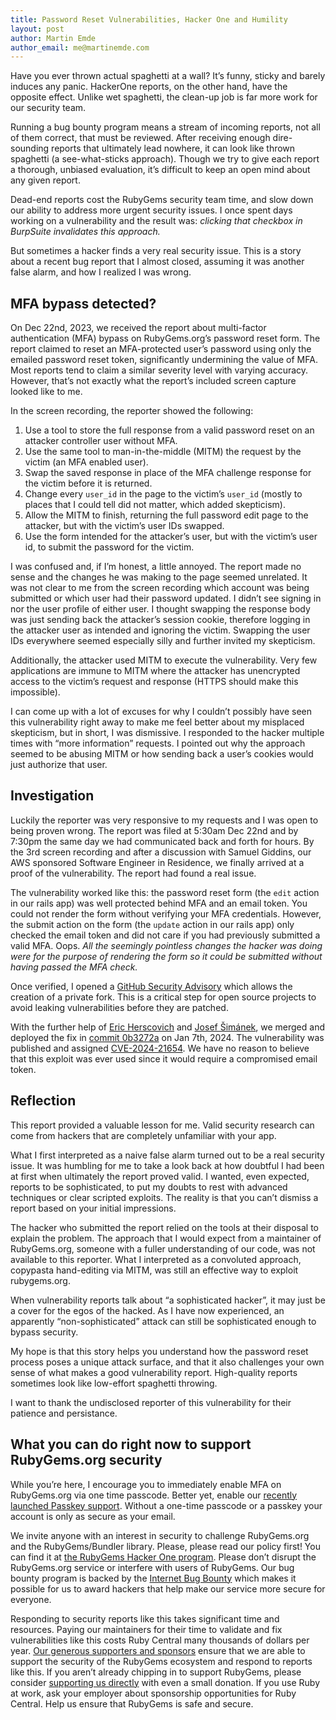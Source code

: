 ```yaml
---
title: Password Reset Vulnerabilities, Hacker One and Humility
layout: post
author: Martin Emde
author_email: me@martinemde.com
---
```


Have you ever thrown actual spaghetti at a wall? It’s funny, sticky and barely induces any panic. HackerOne reports, on the other hand, have the opposite effect. Unlike wet spaghetti, the clean-up job is far more work for our security team.

Running a bug bounty program means a stream of incoming reports, not all of them correct, that must be reviewed. After receiving enough dire-sounding reports that ultimately lead nowhere, it can look like thrown spaghetti (a see-what-sticks approach). Though we try to give each report a thorough, unbiased evaluation, it’s difficult to keep an open mind about any given report.

Dead-end reports cost the RubyGems security team time, and slow down our ability to address more urgent security issues. I once spent days working on a vulnerability and the result was: _clicking that checkbox in BurpSuite invalidates this approach._

But sometimes a hacker finds a very real security issue. This is a story about a recent bug report that I almost closed, assuming it was another false alarm, and how I realized I was wrong.

## MFA bypass detected?

On Dec 22nd, 2023, we received the report about multi-factor authentication (MFA) bypass on RubyGems.org’s password reset form. The report claimed to reset an MFA-protected user’s password using only the emailed password reset token, significantly undermining the value of MFA. Most reports tend to claim a similar severity level with varying accuracy. However, that’s not exactly what the report’s included screen capture looked like to me.

In the screen recording, the reporter showed the following:

1. Use a tool to store the full response from a valid password reset on an attacker controller user without MFA.
2. Use the same tool to man-in-the-middle (MITM) the request by the victim (an MFA enabled user).
3. Swap the saved response in place of the MFA challenge response for the victim before it is returned.
4. Change every `user_id` in the page to the victim’s `user_id` (mostly to places that I could tell did not matter, which added skepticism).
5. Allow the MITM to finish, returning the full password edit page to the attacker, but with the victim’s user IDs swapped.
6. Use the form intended for the attacker’s user, but with the victim’s user id, to submit the password for the victim.

I was confused and, if I’m honest, a little annoyed. The report made no sense and the changes he was making to the page seemed unrelated. It was not clear to me from the screen recording which account was being submitted or which user had their password updated. I didn’t see signing in nor the user profile of either user. I thought swapping the response body was just sending back the attacker’s session cookie, therefore logging in the attacker user as intended and ignoring the victim. Swapping the user IDs everywhere seemed especially silly and further invited my skepticism.

Additionally, the attacker used MITM to execute the vulnerability. Very few applications are immune to MITM where the attacker has unencrypted access to the victim’s request and response (HTTPS should make this impossible).

I can come up with a lot of excuses for why I couldn’t possibly have seen this vulnerability right away to make me feel better about my misplaced skepticism, but in short, I was dismissive. I responded to the hacker multiple times with “more information” requests. I pointed out why the approach seemed to be abusing MITM or how sending back a user’s cookies would just authorize that user.

## Investigation

Luckily the reporter was very responsive to my requests and I was open to being proven wrong. The report was filed at 5:30am Dec 22nd and by 7:30pm the same day we had communicated back and forth for hours. By the 3rd screen recording and after a discussion with Samuel Giddins, our AWS sponsored Software Engineer in Residence, we finally arrived at a proof of the vulnerability. The report had found a real issue.

The vulnerability worked like this: the password reset form (the `edit` action in our rails app) was well protected behind MFA and an email token. You could not render the form without verifying your MFA credentials. However, the submit action on the form (the `update` action in our rails app) only checked the email token and did not care if you had previously submitted a valid MFA. Oops. _All the seemingly pointless changes the hacker was doing were for the purpose of rendering the form so it could be submitted without having passed the MFA check._

Once verified, I opened a [GitHub Security Advisory](https://github.com/rubygems/rubygems.org/security/advisories/GHSA-4v23-vj8h-7jp2) which allows the creation of a private fork. This is a critical step for open source projects to avoid leaking vulnerabilities before they are patched.

With the further help of [Eric Herscovich](https://github.com/ericherscovich) and [Josef Šimánek](https://github.com/simi), we merged and deployed the fix in [commit 0b3272a](https://github.com/rubygems/rubygems.org/commit/0b3272ac17b45748ee0d1867c49867c7deb26565) on Jan 7th, 2024. The vulnerability was published and assigned [CVE-2024-21654](https://nvd.nist.gov/vuln/detail/CVE-2024-21654). We have no reason to believe that this exploit was ever used since it would require a compromised email token.

## Reflection

This report provided a valuable lesson for me. Valid security research can come from hackers that are completely unfamiliar with your app.

What I first interpreted as a naive false alarm turned out to be a real security issue. It was humbling for me to take a look back at how doubtful I had been at first when ultimately the report proved valid. I wanted, even expected, reports to be sophisticated, to put my doubts to rest with advanced techniques or clear scripted exploits. The reality is that you can’t dismiss a report based on your initial impressions.

The hacker who submitted the report relied on the tools at their disposal to explain the problem. The approach that I would expect from a maintainer of RubyGems.org, someone with a fuller understanding of our code, was not available to this reporter. What I interpreted as a convoluted approach, copypasta hand-editing via MITM, was still an effective way to exploit rubygems.org.

When vulnerability reports talk about “a sophisticated hacker”, it may just be a cover for the egos of the hacked. As I have now experienced, an apparently “non-sophisticated” attack can still be sophisticated enough to bypass security.

My hope is that this story helps you understand how the password reset process poses a unique attack surface, and that it also challenges your own sense of what makes a good vulnerability report. High-quality reports sometimes look like low-effort spaghetti throwing.

I want to thank the undisclosed reporter of this vulnerability for their patience and persistance.

## What you can do right now to support RubyGems.org security

While you’re here, I encourage you to immediately enable MFA on RubyGems.org via one time passcode. Better yet, enable our [recently launched Passkey support](https://blog.rubygems.org/2022/12/21/introducing-hardware-security-token-and-passkey-support.html). Without a one-time passcode or a passkey your account is only as secure as your email.

We invite anyone with an interest in security to challenge RubyGems.org and the RubyGems/Bundler library. Please, please read our policy first! You can find it at [the RubyGems Hacker One program](https://hackerone.com/rubygems). Please don’t disrupt the RubyGems.org service or interfere with users of RubyGems. Our bug bounty program is backed by the [Internet Bug Bounty](https://www.hackerone.com/internet-bug-bounty) which makes it possible for us to award hackers that help make our service more secure for everyone.

Responding to security reports like this takes significant time and resources. Paying our maintainers for their time to validate and fix vulnerabilities like this costs Ruby Central many thousands of dollars per year. [Our generous supporters and sponsors](https://rubycentral.org/support/) ensure that we are able to support the security of the RubyGems ecosystem and respond to reports like this. If you aren’t already chipping in to support RubyGems, please consider [supporting us directly](https://rubycentral.org/support/) with even a small donation. If you use Ruby at work, ask your employer about sponsorship opportunities for Ruby Central. Help us ensure that RubyGems is safe and secure.


